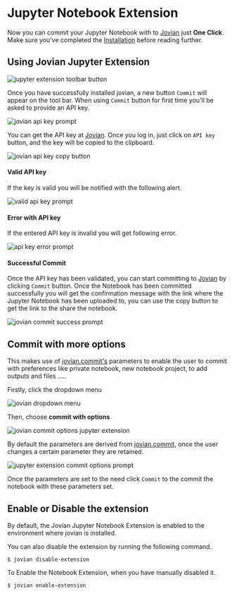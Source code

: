 # Jupyter Notebook Extension

Now you can commit your Jupyter Notebook with to [Jovian](https://jovian.ml?utm_source=docs) just **One Click**.
Make sure you’ve completed the [Installation](https://jovian-py.readthedocs.io/en/latest/user-guide/01-install.html) before reading further.

## Using Jovian Jupyter Extension

<img src="https://i.imgur.com/44QTHP6.png" class="screenshot" alt="jupyter extension toolbar button">

Once you have successfully installed jovian, a new button `Commit` will appear on the tool bar. When using `Commit` button for first time you'll be asked to provide an API key.

<img src="https://i.imgur.com/oNSowtY.png" class="screenshot" alt="jovian api key prompt">

You can get the API key at [Jovian](https://jovian.ml?utm_source=docs). Once you log in, just click on `API key` button, and the key will be copied to the clipboard.

<img src="https://i.imgur.com/taLLUVd.png" class="screenshot" alt="jovian api key copy button">

#### Valid API key

If the key is valid you will be notified with the following alert.

<img src="https://i.imgur.com/UHvSihx.png" class="screenshot" alt="valid api key prompt">

#### Error with API key

If the entered API key is invalid you will get following error.

<img src="https://i.imgur.com/9WaVkTR.png" class="screenshot" alt="api key error prompt">

#### Successful Commit

Once the API key has been validated, you can start committing to [Jovian](https://jovian.ml?utm_source=docs) by clicking `Commit` button. Once the Notebook has been committed successfully you will get the confirmation message with the link where the Jupyter Notebook has been uploaded to, you can use the copy button to get the link to the share the notebook.

<img src="https://i.imgur.com/4GoqzER.png" class="screenshot" alt="jovian commit success prompt">

## Commit with more options

This makes use of [jovian.commit's](https://jovian-py.readthedocs.io/en/latest/jvn/commit.html) parameters to enable the user to commit with preferences like private notebook, new notebook project, to add outputs and files .....

Firstly, click the dropdown menu

<img src="https://i.imgur.com/C4trCHn.png" class="screenshot" alt="jovian dropdown menu">

Then, choose **commit with options**

<img src="https://i.imgur.com/MAbD0aB.png" class="screenshot" alt="jovian commit options jupyter extension">

By default the parameters are derived from [jovian.commit](https://jovian-py.readthedocs.io/en/latest/jvn/commit.html), once the user changes a certain parameter they are retained.

<img src="https://i.imgur.com/3C7dokb.png" class="screenshot" alt="jupyter extension commit options prompt">

Once the parameters are set to the need click `Commit` to the commit the notebook with these parameters set.

## Enable or Disable the extension

By default, the Jovian Jupyter Notebook Extension is enabled to the environment where jovian is installed.

You can also disable the extension by running the following command.

```
$ jovian disable-extension
```

To Enable the Notebook Extension, when you have manually disabled it.

```
$ jovian enable-extension
```
